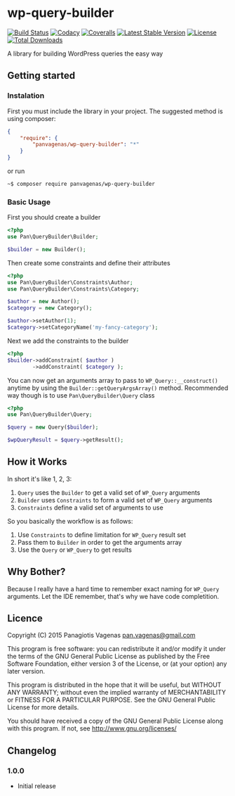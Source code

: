 # wp-query-builder

[![Build Status](https://img.shields.io/travis/panvagenas/wp-query-builder/master.svg?style=flat-square)](http://travis-ci.org/panvagenas/wp-query-builder)
[![Codacy](https://api.codacy.com/project/badge/41a8805d26f24a488fb70cd6cf5f23f3)](https://www.codacy.com/app/pan-vagenas/wp-query-builder)
[![Coveralls](https://img.shields.io/coveralls/panvagenas/wp-query-builder.svg?style=flat-square)](https://coveralls.io/github/panvagenas/wp-query-builder)
[![Latest Stable Version](https://img.shields.io/packagist/v/panvagenas/wp-query-builder.svg?style=flat-square)](https://packagist.org/packages/panvagenas/wp-query-builder)
[![License](https://img.shields.io/packagist/l/panvagenas/wp-query-builder.svg?style=flat-square)](https://packagist.org/packages/panvagenas/wp-query-builder)
[![Total Downloads](https://img.shields.io/packagist/dt/panvagenas/wp-query-builder.svg?style=flat-square)](https://packagist.org/packages/panvagenas/wp-query-builder)

A library for building WordPress queries the easy way

## Getting started

### Instalation

First you must include the library in your project. The suggested method is using composer:

```json
{
    "require": {
        "panvagenas/wp-query-builder": "*"
    }
}
```

or run 

```sh
~$ composer require panvagenas/wp-query-builder
```

### Basic Usage

First you should create a builder

```php
<?php
use Pan\QueryBuilder\Builder;

$builder = new Builder();
```

Then create some constraints and define their attributes

```php
<?php
use Pan\QueryBuilder\Constraints\Author;
use Pan\QueryBuilder\Constraints\Category;

$author = new Author();
$category = new Category();

$author->setAuthor(1);
$category->setCategoryName('my-fancy-category');
```

Next we add the constraints to the builder

```php
<?php
$builder->addConstraint( $author )
        ->addConstraint( $category );
```

You can now get an arguments array to pass to `WP_Query::__construct()` anytime by using the
`Builder::getQueryArgsArray()` method. Recommended way though is to use `Pan\QueryBuilder\Query` class

```php
<?php
use Pan\QueryBuilder\Query;

$query = new Query($builder);

$wpQueryResult = $query->getResult();
```

## How it Works

In short it's like 1, 2, 3:

1. `Query` uses the `Builder` to get a valid set of `WP_Query` arguments
2. `Builder` uses `Constraints` to form a valid set of `WP_Query` arguments
3. `Constraints` define a valid set of arguments to use

So you basically the workflow is as follows:

1. Use `Constraints` to define limitation for `WP_Query` result set
2. Pass them to `Builder` in order to get the arguments array
3. Use the `Query` or `WP_Query` to get results

## Why Bother?

Because I really have a hard time to remember exact naming for `WP_Query` arguments. Let the IDE remember, that's why
we have code completition.

## Licence

Copyright (C) 2015 Panagiotis Vagenas <pan.vagenas@gmail.com>

This program is free software: you can redistribute it and/or modify
it under the terms of the GNU General Public License as published by
the Free Software Foundation, either version 3 of the License, or
(at your option) any later version.

This program is distributed in the hope that it will be useful,
but WITHOUT ANY WARRANTY; without even the implied warranty of
MERCHANTABILITY or FITNESS FOR A PARTICULAR PURPOSE.  See the
GNU General Public License for more details.

You should have received a copy of the GNU General Public License
along with this program.  If not, see http://www.gnu.org/licenses/

## Changelog

### 1.0.0

* Initial release